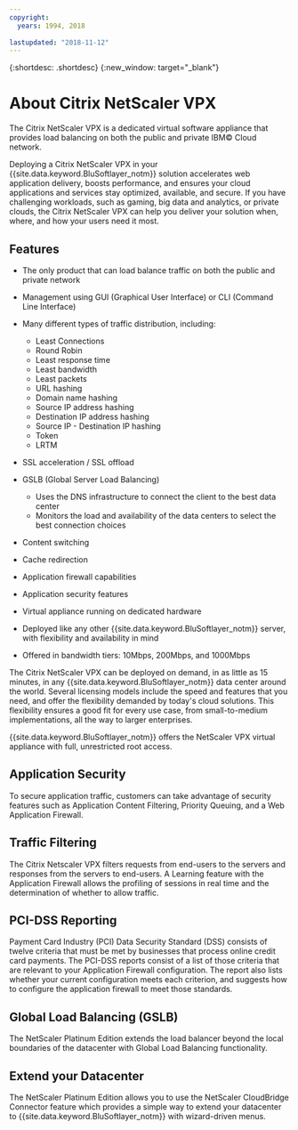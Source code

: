 ```yaml
---
copyright:
  years: 1994, 2018
  
lastupdated: "2018-11-12"
---
```


{:shortdesc: .shortdesc}
{:new_window: target="_blank"}

# About Citrix NetScaler VPX

The Citrix NetScaler VPX is a dedicated virtual software appliance that provides load balancing on both the public and private IBM© Cloud network. 

Deploying a Citrix NetScaler VPX in your {{site.data.keyword.BluSoftlayer_notm}} solution accelerates web application delivery, boosts performance, and ensures your cloud applications and services stay optimized, available, and secure. If you have challenging workloads, such as gaming, big data and analytics, or private clouds, the Citrix NetScaler VPX can help you deliver your solution when, where, and how your users need it most.

## Features

* The only product that can load balance traffic on both the public and private network
* Management using GUI (Graphical User Interface) or CLI (Command Line Interface)
* Many different types of traffic distribution, including:
  * Least Connections
  * Round Robin
  * Least response time
  * Least bandwidth
  * Least packets
  * URL hashing
  * Domain name hashing
  * Source IP address hashing
  * Destination IP address hashing
  * Source IP - Destination IP hashing
  * Token
  * LRTM

* SSL acceleration / SSL offload
* GSLB (Global Server Load Balancing)
  * Uses the DNS infrastructure to connect the client to the best data center
  * Monitors the load and availability of the data centers to select the best connection choices
* Content switching
* Cache redirection
* Application firewall capabilities
* Application security features
* Virtual appliance running on dedicated hardware
* Deployed like any other {{site.data.keyword.BluSoftlayer_notm}} server, with flexibility and availability in mind
* Offered in bandwidth tiers: 10Mbps, 200Mbps, and 1000Mbps

The Citrix NetScaler VPX can be deployed on demand, in as little as 15 minutes, in any {{site.data.keyword.BluSoftlayer_notm}} data center around the world. Several licensing models include the speed and features that you need, and offer the flexibility demanded by today's cloud solutions. This flexibility ensures a good fit for every use case, from small-to-medium implementations, all the way to larger enterprises.

{{site.data.keyword.BluSoftlayer_notm}} offers the NetScaler VPX virtual appliance with full, unrestricted root access.   

## Application Security

To secure application traffic, customers can take advantage of security features such as Application Content Filtering, Priority Queuing, and a Web Application Firewall.

## Traffic Filtering

The Citrix Netscaler VPX filters requests from end-users to the servers and responses from the servers to end-users. A Learning feature with the Application Firewall allows the profiling of sessions in real time and the determination of whether to allow traffic.

## PCI-DSS Reporting

Payment Card Industry (PCI) Data Security Standard (DSS) consists of twelve criteria that must be met by businesses that process online credit card payments. The PCI-DSS reports consist of a list of those criteria that are relevant to your Application Firewall configuration. The report also lists whether your current configuration meets each criterion, and suggests how to configure the application firewall to meet those standards.

## Global Load Balancing (GSLB)

The NetScaler Platinum Edition extends the load balancer beyond the local boundaries of the datacenter with Global Load Balancing functionality. 

## Extend your Datacenter

The NetScaler Platinum Edition allows you to use the NetScaler CloudBridge Connector feature which provides a simple way to extend your datacenter to {{site.data.keyword.BluSoftlayer_notm}} with wizard-driven menus. 
